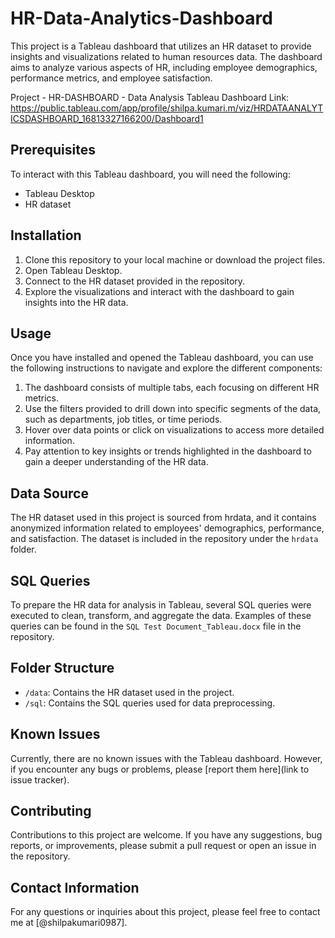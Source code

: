 # HR-Data-Analytics-Dashboard
This project is a Tableau dashboard that utilizes an HR dataset to provide insights and visualizations related to human resources data. The dashboard aims to analyze various aspects of HR, including employee demographics, performance metrics, and employee satisfaction.


Project - HR-DASHBOARD - Data Analysis
Tableau Dashboard Link: https://public.tableau.com/app/profile/shilpa.kumari.m/viz/HRDATAANALYTICSDASHBOARD_16813327166200/Dashboard1

## Prerequisites

To interact with this Tableau dashboard, you will need the following:

- Tableau Desktop 
- HR dataset 

## Installation

1. Clone this repository to your local machine or download the project files.
2. Open Tableau Desktop.
3. Connect to the HR dataset provided in the repository.
4. Explore the visualizations and interact with the dashboard to gain insights into the HR data.

## Usage

Once you have installed and opened the Tableau dashboard, you can use the following instructions to navigate and explore the different components:

1. The dashboard consists of multiple tabs, each focusing on different HR metrics.
2. Use the filters provided to drill down into specific segments of the data, such as departments, job titles, or time periods.
3. Hover over data points or click on visualizations to access more detailed information.
4. Pay attention to key insights or trends highlighted in the dashboard to gain a deeper understanding of the HR data.

## Data Source

The HR dataset used in this project is sourced from hrdata, and it contains anonymized information related to employees' demographics, performance, and satisfaction. The dataset is included in the repository under the `hrdata` folder.

## SQL Queries

To prepare the HR data for analysis in Tableau, several SQL queries were executed to clean, transform, and aggregate the data. Examples of these queries can be found in the `SQL Test Document_Tableau.docx` file in the repository.

## Folder Structure

- `/data`: Contains the HR dataset used in the project.
- `/sql`: Contains the SQL queries used for data preprocessing.


## Known Issues

Currently, there are no known issues with the Tableau dashboard. However, if you encounter any bugs or problems, please [report them here](link to issue tracker).

## Contributing

Contributions to this project are welcome. If you have any suggestions, bug reports, or improvements, please submit a pull request or open an issue in the repository.



## Contact Information

For any questions or inquiries about this project, please feel free to contact me at [@shilpakumari0987].
